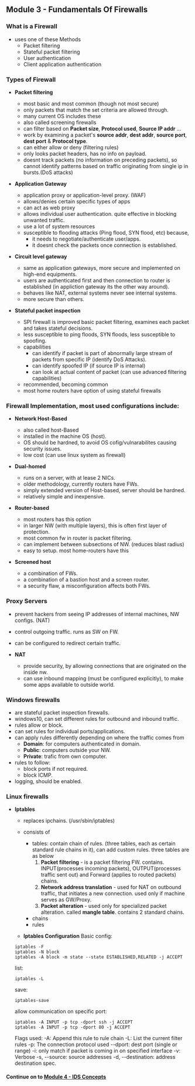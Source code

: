 ## Module 3 - Fundamentals Of Firewalls

### What is a Firewall
- uses one of these Methods
    - Packet filtering
    - Stateful packet filtering
    - User authentication
    - Client application authentication

### Types of Firewall
- **Packet filtering**
    - most basic and most common (though not most secure)
    - only packets that match the set criteria are allowed through.
    - many current OS includes these
    - also called screening firewalls
    - can filter based on **Packet size**, **Protocol used**, **Source IP addr** ...
    - work by examining a packet's **source addr**, **dest addr**, **source port**, **dest port** & **Protocol type**.
    - can either allow or deny (filtering rules)
    - only looks packet headers, has no info on payload.
    - doesnt track packets (no information on preceding packets), so cannot identify patterns based on traffic originating from single ip in bursts.(DoS attacks)

- **Application Gateway**
    - application proxy or application-level proxy. (WAF)
    - allows/denies certain specific types of apps
    - can act as web proxy
    - allows individual user authentication. quite effective in blocking unwanted traffic.
    - use a lot of system resources
    - susceptible to flooding attacks (Ping flood, SYN flood, etc) because,
        - it needs to negotiate/authenticate user/apps. 
        - it doesnt check the packets once connection is established.

- **Circuit level gateway**
    - same as application gateways, more secure and implemented on high-end equipments.
    - users are authenticated first and then connection to router is established (in appliction gateway its the other way around).
    - behaves like NAT, external systems never see internal systems.
    - more secure than others.
    
- **Stateful packet inspection**
    - SPI firewall is improved basic packet filtering, examines each packet and takes stateful decisions.
    - less susceptible to ping floods, SYN floods, less susceptible to spoofing.
    - capabilities
        - can identify if packet is part of abnormally large stream of packets from specific IP (identify DoS Attacks).
        - can identify spoofed IP (if source IP is internal)
        - can look at actual content of packet (can use advanced filtering capabilities)
    - recommended, becoming common
    - most home routers have option of using stateful firewalls


### Firewall Implementation, most used configurations include:

- **Network Host-Based**
    - also called host-Based
    - installed in the machine OS (host).
    - OS should be hardned, to avoid OS cofig/vulnarabilites causing security issues.
    - low cost (can use linux system as firewall)
    
- **Dual-homed**
    - runs on a server, with at lease 2 NICs.
    - older methodology, currently routers have FWs.
    - simply extended version of Host-based, server should be hardned.
    - relatively simple and inexpensive.

- **Router-based**
    - most routers has this option
    - in larger NW (with multiple layers), this is often first layer of protection.
    - most common fw in router is packet filtering.
    - can implement between subsections of NW. (reduces blast radius)
    - easy to setup. most home-routers have this
    
- **Screened host**
    - a combination of FWs.
    - a combination of a bastion host and a screen router.
    - a security flaw, a misconfiguration affects both FWs.


### Proxy Servers

- prevent hackers from seeing IP addresses of internal machines, NW configs. (NAT)
- control outgoing traffic. runs as SW on FW.
- can be configured to redirect certain traffic.

- **NAT**
    - provide security, by allowing connections that are originated on the inside nw.
    - can use inbound mapping (must be configured explicitly), to make some apps available to outside world.


### Windows firewalls

- are stateful packet inspection firewalls.
- windows10, can set different rules for outbound and inbound traffic.
- rules allow or block.
- can set rules for individual ports/applications.
- can apply rules differently depending on where the traffic comes from
    - **Domain**: for computers authenticated in domain.
    - **Public**: computers outside your NW.
    - **Private**: trafic from own computer.
- rules to follow:
    - block ports if not required.
    - block ICMP.
- logging, should be enabled.


### Linux firewalls
- **Iptables**
    - replaces ipchains. (/usr/sbin/iptables)
    - consists of
        - tables: contain chain of rules. (three tables, each as certain standard rule chains in it), can add custom rules. three tables are as below
          1. **Packet filtering** - is a packet filtering FW. contains. INPUT(processes incoming packets), OUTPUT(processes traffic sent out) and Forward (applies to routed packets) chains.
          2. **Network address translation** - used for NAT on outbound traffic, that initiates a new connection.  used only if machine serves as GW/Proxy.
          3. **Packet alteration** - used only for specialized packet alteration. called **mangle table**. contains 2 standard chains.
        - chains
        - rules

    - **Iptables Configuration**
    Basic config:
    ```
    iptables -F
    iptables -N block
    iptables -A block -m state --state ESTABLISHED,RELATED -j ACCEPT
    ```

    list:
    ```
    iptables -L
    ```

    save:
    ```
    iptables-save
    ```

    allow communication on specific port:
    ```
    iptables -A INPUT -p tcp -dport ssh -j ACCEPT
    iptables -A INPUT -p tcp -dport 80 -j ACCEPT
    ```

    Flags used:
    -A: Append this rule to rule chain
    -L: List the current filter rules
    -p: The connection protocol used
    --dport: dest port (single or range)
    -i: only match if packet is coming in on specified interface
    -v: Verbose
    -s, --source: source addresses
    -d, --destination: address destination spec.



#### Continue on to [Module 4 - IDS Concepts]()
